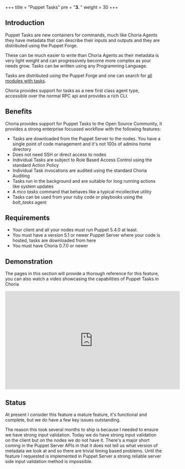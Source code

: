 +++
title = "Puppet Tasks"
pre = "<b>3. </b>"
weight = 30
+++

## Introduction

Puppet Tasks are new containers for commands, much like Choria Agents they have metadata that can describe their inputs and outputs and they are distributed using the Puppet Forge.

These can be much easier to write than Choria Agents as their metadata is very light weight and can progressively become more complex as your needs grow.  Tasks can be written using any Programming Language.

Tasks are distributed using the Puppet Forge and one can search for [all modules with tasks](https://forge.puppet.com/modules?utf-8=%E2%9C%93&sort=rank&q=&endorsements=&with_tasks=yes).

Choria provides support for tasks as a new first class agent type, accessible over the normal RPC api and provides a rich CLI.

## Benefits

Choria provides support for Puppet Tasks to the Open Source Community, it provides a strong enterprise focussed workflow with the following features:

  * Tasks are downloaded from the Puppet Server to the nodes. You have a single point of code management and it's not 100s of admins home directory
  * Does not need SSH or direct access to nodes
  * Individual Tasks are subject to Role Based Access Control using the standard Action Policy
  * Individual Task invocations are audited using the standard Choria Auditing
  * Tasks run in the background and are suitable for long running actions like system updates
  * A _mco tasks_ command that behaves like a typical mcollective utility
  * Tasks can be used from your ruby code or playbooks using the _bolt\_tasks_ agent

## Requirements

  * Your client and all your nodes must run Puppet 5.4.0 at least.
  * You must have a version 5.1 or newer Puppet Server where your code is hosted, tasks are downloaded from here
  * You must have Choria 0.7.0 or newer

## Demonstration

The pages in this section will provide a thorough reference for this feature, you can also watch a video showcasing the capabilities of Puppet Tasks in Choria

<iframe width="560" height="315" src="https://www.youtube.com/embed/LLyjPjZW7TE" frameborder="0" allow="autoplay; encrypted-media" allowfullscreen></iframe>

## Status

At present I consider this feature a mature feature, it's functional and complete, but we do have a few key issues outstanding.

The reason this took several months to ship is because I needed to ensure we have strong input validation. Today we do have strong input validation on the client but on the
nodes we do not have it. There's a major short coming in the Puppet Server APIs in that it does not tell us what version of metadata we look at and so there are trivial
timing based problems. Until the feature I requested is implemented in Puppet Server a strong reliable server side input validation method is impossible.
